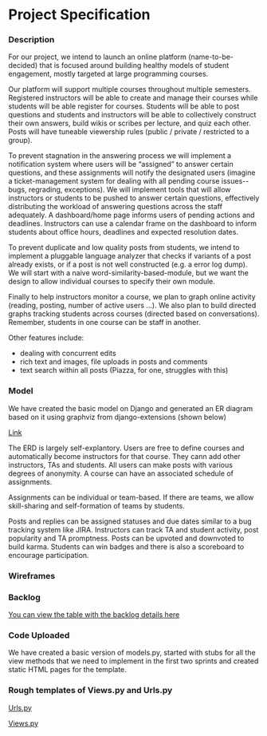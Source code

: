 Project Specification
=====================
### Description
For our project, we intend to launch an online platform (name-to-be-decided) that is focused around building healthy models of student engagement, mostly targeted at large programming courses. 

Our platform will support multiple courses throughout multiple semesters. Registered instructors will be able to create and manage their courses while students will be able register for courses. Students will be able to post questions and students and instructors will be able to collectively construct their own answers, build wikis or scribes per lecture, and quiz each other. Posts will have tuneable viewership rules (public / private / restricted to a group). 

To prevent stagnation in the answering process we will implement a notification system where users will be “assigned” to answer certain questions, and these assignments will notify the designated users (imagine a ticket-management system for dealing with all pending course issues-- bugs, regrading, exceptions). We will implement tools that will allow instructors or students to be pushed to answer certain questions, effectively distributing the workload of answering questions across the staff adequately. A dashboard/home page informs users of pending actions and deadlines. Instructors can use a calendar frame on the dashboard to inform students about office hours, deadlines and expected resolution dates.
	
To prevent duplicate and low quality posts from students, we intend to implement a pluggable language analyzer that checks if variants of a post already exists, or if a post is not well constructed (e.g. a error log dump). We will start with a naive word-similarity-based-module, but we want the design to allow individual courses to specify their own module.

Finally to help instructors monitor a course, we plan to graph online activity (reading, posting, number of active users ...). We also plan to build directed graphs tracking students across courses (directed based on conversations). Remember, students in one course can be staff in another.

Other features include:
 * dealing with concurrent edits
 * rich text and images, file uploads in posts and comments
 * text search within all posts (Piazza, for one, struggles with this)


### Model
We have created the basic model on Django and generated an ER diagram based on it using graphviz from django-extensions (shown below)

[Link](https://github.com/js8383/Plaza/blob/master/specification/plaza.png)

The ERD is largely self-explantory. Users are free to define courses and automatically become instructors for that course. They cann add other instructors, TAs and students. All users can make posts with various degrees of anonymity. A course can have an associated schedule of assignments. 

Assignments can be individual or team-based. If there are teams, we allow skill-sharing and self-formation of teams by students.

Posts and replies can be assigned statuses and due dates similar to a bug tracking system like JIRA. Instructors can track TA and student activity, post popularity and TA promptness. Posts can be upvoted and downvoted to build karma. Students can win badges and there is also a scoreboard to encourage participation.

### Wireframes




### Backlog
[You can view the table with the backlog details here](https://github.com/js8383/Plaza/blob/master/specification/Project%20Backlog.html)



### Code Uploaded
We have created a basic version of models.py, started with stubs for all the view methods that we need to implement in the first two sprints and created static HTML pages for the template.

### Rough templates of Views.py and Urls.py

   [Urls.py](https://github.com/js8383/Plaza/blob/master/specification/plaza/urls.py)

   [Views.py](https://github.com/js8383/Plaza/blob/master/specification/plaza/views.py)
